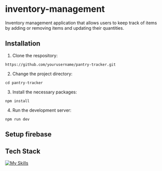 # inventory-management

Inventory management application that allows users to keep track of items by adding or removing items and updating their quantities.

## Installation
1. Clone the respository:
```
https://github.com/yourusername/pantry-tracker.git
```

2. Change the project directory:
```
cd pantry-tracker
```

3. Install the necessary packages:
```
npm install
```

4. Run the development server:
```
npm run dev
```

## Setup firebase

## Tech Stack
[![My Skills](https://skillicons.dev/icons?i=nextjs,react,nodejs,js,materialui,html,css,firebase)](https://skillicons.dev)
